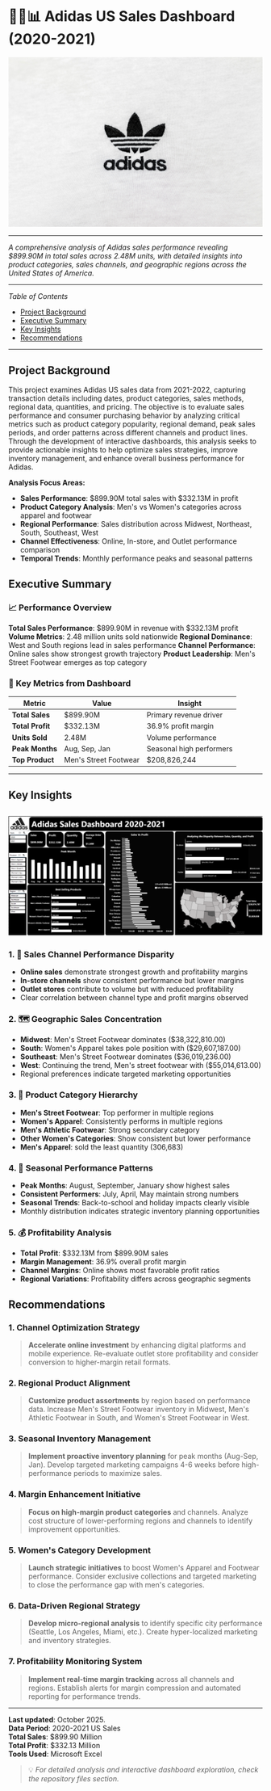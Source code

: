 # 🏀👟📊 Adidas US Sales Dashboard (2020-2021)
![Adidas Sales Dashboard](https://github.com/NoirDOT/Adidas-US-Sales/blob/da531f9120c488c572c43f68bc7353fcd6485ec5/Adidas)

---
*A comprehensive analysis of Adidas sales performance revealing $899.90M in total sales across 2.48M units, with detailed insights into product categories, sales channels, and geographic regions across the United States of America.*  

---

*Table of Contents*
- [Project Background](#project-background)
- [Executive Summary](#executive-summary)
- [Key Insights](#key-insights)
- [Recommendations](#recommendations)

---

## Project Background

This project examines Adidas US sales data from 2021-2022, capturing transaction details including dates, product categories, sales methods, regional data, quantities, and pricing. The objective is to evaluate sales performance and consumer purchasing behavior by analyzing critical metrics such as product category popularity, regional demand, peak sales periods, and order patterns across different channels and product lines. Through the development of interactive dashboards, this analysis seeks to provide actionable insights to help optimize sales strategies, improve inventory management, and enhance overall business performance for Adidas.

**Analysis Focus Areas:**
- **Sales Performance**: $899.90M total sales with $332.13M in profit
- **Product Category Analysis**: Men's vs Women's categories across apparel and footwear
- **Regional Performance**: Sales distribution across Midwest, Northeast, South, Southeast, West
- **Channel Effectiveness**: Online, In-store, and Outlet performance comparison
- **Temporal Trends**: Monthly performance peaks and seasonal patterns

## Executive Summary

### 📈 Performance Overview

**Total Sales Performance**: $899.90M in revenue with $332.13M profit
**Volume Metrics**: 2.48 million units sold nationwide
**Regional Dominance**: West and South regions lead in sales performance
**Channel Performance**: Online sales show strongest growth trajectory
**Product Leadership**: Men's Street Footwear emerges as top category

### 🎯 Key Metrics from Dashboard

| Metric | Value | Insight |
|--------|---------|----------|
| **Total Sales** | $899.90M | Primary revenue driver |
| **Total Profit** | $332.13M | 36.9% profit margin |
| **Units Sold** | 2.48M | Volume performance |
| **Peak Months** | Aug, Sep, Jan | Seasonal high performers |
| **Top Product** | Men's Street Footwear | $208,826,244 |
---
## Key Insights
![Dashboard](https://github.com/NoirDOT/Adidas-US-Sales/blob/da531f9120c488c572c43f68bc7353fcd6485ec5/New%20Adidas%20Dashboard.png)
---
### 1. 🚀 **Sales Channel Performance Disparity**
- **Online sales** demonstrate strongest growth and profitability margins
- **In-store channels** show consistent performance but lower margins
- **Outlet stores** contribute to volume but with reduced profitability
- Clear correlation between channel type and profit margins observed

### 2. 🗺️ **Geographic Sales Concentration**
- **Midwest**: Men's Street Footwear dominates ($38,322,810.00)
- **South**: Women's Apparel takes pole position with ($29,607,187.00)
- **Southeast**: Men's Street Footwear dominates ($36,019,236.00)
- **West**: Continuing the trend, Men's street footwear with ($55,014,613.00)
- Regional preferences indicate targeted marketing opportunities

### 3. 👕 **Product Category Hierarchy**
- **Men's Street Footwear**: Top performer in multiple regions
- **Women's Apparel**: Consistently performs in multiple regions
- **Men's Athletic Footwear**: Strong secondary category
- **Other Women's Categories**: Show consistent but lower performance
- **Men's Apparel**: sold the least quantity (306,683)

### 4. 📅 **Seasonal Performance Patterns**
- **Peak Months**: August, September, January show highest sales
- **Consistent Performers**: July, April, May maintain strong numbers
- **Seasonal Trends**: Back-to-school and holiday impacts clearly visible
- Monthly distribution indicates strategic inventory planning opportunities

### 5. 💰 **Profitability Analysis**
- **Total Profit**: $332.13M from $899.90M sales
- **Margin Management**: 36.9% overall profit margin
- **Channel Margins**: Online shows most favorable profit ratios
- **Regional Variations**: Profitability differs across geographic segments

## Recommendations

### 1. **Channel Optimization Strategy**
> **Accelerate online investment** by enhancing digital platforms and mobile experience. Re-evaluate outlet store profitability and consider conversion to higher-margin retail formats.

### 2. **Regional Product Alignment**
> **Customize product assortments** by region based on performance data. Increase Men's Street Footwear inventory in Midwest, Men's Athletic Footwear in South, and Women's Street Footwear in West.

### 3. **Seasonal Inventory Management**
> **Implement proactive inventory planning** for peak months (Aug-Sep, Jan). Develop targeted marketing campaigns 4-6 weeks before high-performance periods to maximize sales.

### 4. **Margin Enhancement Initiative**
> **Focus on high-margin product categories** and channels. Analyze cost structure of lower-performing regions and channels to identify improvement opportunities.

### 5. **Women's Category Development**
> **Launch strategic initiatives** to boost Women's Apparel and Footwear performance. Consider exclusive collections and targeted marketing to close the performance gap with men's categories.

### 6. **Data-Driven Regional Strategy**
> **Develop micro-regional analysis** to identify specific city performance (Seattle, Los Angeles, Miami, etc.). Create hyper-localized marketing and inventory strategies.

### 7. **Profitability Monitoring System**
> **Implement real-time margin tracking** across all channels and regions. Establish alerts for margin compression and automated reporting for performance trends.

---

**Last updated**: October 2025.  
**Data Period**: 2020-2021 US Sales  
**Total Sales**: $899.90 Million  
**Total Profit**: $332.13 Million  
**Tools Used**: Microsoft Excel

> 💡 *For detailed analysis and interactive dashboard exploration, check the repository files section.*
